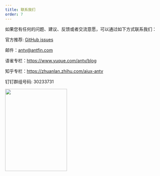 ```yaml
---
title: 联系我们
order: 7
---
```


如果您有任何的问题、建议、反馈或者交流意愿，可以通过如下方式联系我们：

官方推荐: [GitHub issues](https://github.com/antvis/G2/issues)

邮件：antv@antfin.com

语雀专栏：https://www.yuque.com/antv/blog

知乎专栏：https://zhuanlan.zhihu.com/aiux-antv

钉钉群组号码: 30233731

<img src="https://gw.alipayobjects.com/zos/antfincdn/9sHnl5k%26u4/dingdingqun.png" width="200" height="266" />
